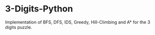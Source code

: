 # 3-Digits-Python
Implementation of BFS, DFS, IDS, Greedy, Hill-Climbing and A* for the 3 digits puzzle.
